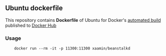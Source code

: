 ## Ubuntu dockerfile
This repository contains **Dockerfile** of Ubuntu for Docker's [automated build](https://hub.docker.com/r/xaamin/ubuntu) published to [Docker Hub](https://hub.docker.com)

### Usage
```
	docker run --rm -it -p 11300:11300 xaamin/beanstalkd
```